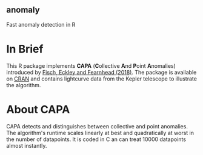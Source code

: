 ## anomaly
Fast anomaly detection in R

# In Brief
This R package implements **CAPA** (**C**ollective **A**nd **P**oint **A**nomalies) introduced by [Fisch, Eckley and Fearnhead (2018)](https://arxiv.org/abs/1806.01947). The package is available on [CRAN](https://CRAN.R-project.org/package=anomaly) and contains lightcurve data from the Kepler telescope to illustrate the algorithm.

# About CAPA
CAPA detects and distinguishes between collective and point anomalies. The algorithm's runtime scales linearly at best and quadratically at worst in the number of datapoints. It is coded in C an can treat 10000 datapoints almost instantly.  
